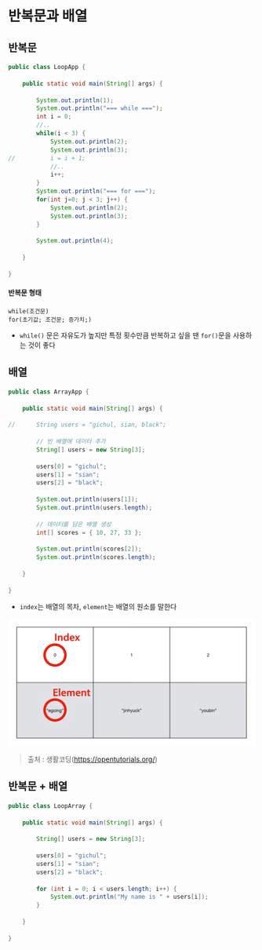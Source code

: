 # 반복문과 배열

## 반복문

```java
public class LoopApp {
 
    public static void main(String[] args) {
         
        System.out.println(1);
        System.out.println("=== while ===");
        int i = 0;
        //..
        while(i < 3) {
            System.out.println(2);
            System.out.println(3);
//          i = i + 1;
            //..
            i++;
        }
        System.out.println("=== for ===");
        for(int j=0; j < 3; j++) {
            System.out.println(2);
            System.out.println(3);
        }
         
        System.out.println(4);
 
    }
 
}
```

#### 반복문 형태
 `while(조건문)`        
 `for(초기값; 조건문; 증가치;)`

- `while()` 문은 자유도가 높지만 특정 횟수만큼 반복하고 싶을 땐 `for()`문을 사용하는 것이 좋다

## 배열

```java
public class ArrayApp {

	public static void main(String[] args) {

//		String users = "gichul, sian, black";

		// 빈 배열에 데이터 추가
		String[] users = new String[3];

		users[0] = "gichul";
		users[1] = "sian";
		users[2] = "black";

		System.out.println(users[1]);
		System.out.println(users.length);

		// 데이터를 담은 배열 생성
		int[] scores = { 10, 27, 33 };

		System.out.println(scores[2]);
		System.out.println(scores.length);

	}

}
```
- `index`는 배열의 목차, `element`는 배열의 원소를 말한다

![java_loopApp_01](./images/java_loopApp_01.png)
>출처 : 생활코딩(https://opentutorials.org/)

## 반복문 + 배열

```java
public class LoopArray {

	public static void main(String[] args) {

		String[] users = new String[3];

		users[0] = "gichul";
		users[1] = "sian";
		users[2] = "black";

		for (int i = 0; i < users.length; i++) {
			System.out.println("My name is " + users[i]);
		}

	}

}
```
